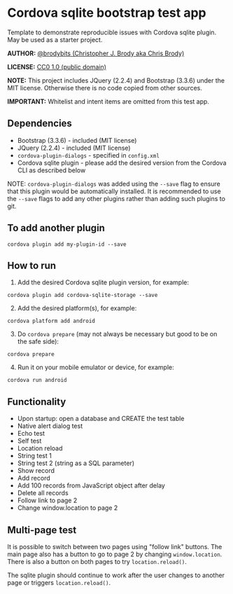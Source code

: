 # Cordova sqlite bootstrap test app

Template to demonstrate reproducible issues with Cordova sqlite plugin. May be used as a starter project.

**AUTHOR:** [@brodybits (Christopher J. Brody aka Chris Brody)](https://github.com/brodybits)

**LICENSE:** [CC0 1.0 (public domain)](https://creativecommons.org/publicdomain/zero/1.0/)

**NOTE:** This project includes JQuery (2.2.4) and Bootstrap (3.3.6) under the MIT license. Otherwise there is no code copied from other sources.

**IMPORTANT:** Whitelist and intent items are omitted from this test app.

## Dependencies

- Bootstrap (3.3.6) - included (MIT license)
- JQuery (2.2.4) - included (MIT license)
- `cordova-plugin-dialogs` - specified in `config.xml`
- Cordova sqlite plugin - please add the desired version from the Cordova CLI as described below

NOTE: `cordova-plugin-dialogs` was added using the `--save` flag to ensure that this plugin would be automatically installed. It is recommended to use the `--save` flags to add any other plugins rather than adding such plugins to git.

## To add another plugin

```shell
cordova plugin add my-plugin-id --save
```

## How to run

1. Add the desired Cordova sqlite plugin version, for example:

```shell
cordova plugin add cordova-sqlite-storage --save
```

2. Add the desired platform(s), for example:

```shell
cordova platform add android
```

3. Do `cordova prepare` (may not always be necessary but good to be on the safe side):

```shell
cordova prepare
```

4. Run it on your mobile emulator or device, for example:

```shell
cordova run android
```

## Functionality

- Upon startup: open a database and CREATE the test table
- Native alert dialog test
- Echo test
- Self test
- Location reload
- String test 1
- String test 2 (string as a SQL parameter)
- Show record
- Add record
- Add 100 records from JavaScript object after delay
- Delete all records
- Follow link to page 2
- Change window.location to page 2

## Multi-page test

It is possible to switch between two pages using "follow link" buttons. The main page also has a button to go to page 2 by changing `window.location`. There is also a button on both pages to try `location.reload()`.

The sqlite plugin should continue to work after the user changes to another page or triggers `location.reload()`.
